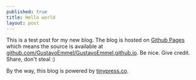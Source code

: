 ```yaml
---
published: true
title: Hello world
layout: post
---
```

This is a test post for my new blog. The blog is hosted on [Github Pages](http://pages.github.com/) which means the source is available at [github.com/GustavoEmmel/GustavoEmmel.github.io](http://github.com/GustavoEmmel/GustavoEmmel.github.io). Be nice. Give credit. Share, don't steal :)

By the way, this blog is powered by [tinypress.co](https://tinypress.co).